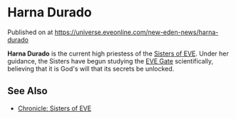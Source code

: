 # Harna Durado
Published on  at https://universe.eveonline.com/new-eden-news/harna-durado

**Harna Durado** is the current high priestess of the [Sisters of EVE](2rrk92bQtToCN1naxS0OSc). Under her guidance, the Sisters have begun studying the [EVE Gate](2z1KQXUVtPP1WmlwcJaX4o) scientifically, believing that it is God's will that its secrets be unlocked.

See Also
--------

-   [Chronicle: Sisters of EVE](2eTQAT2DL0C7TWVtkOr8pN)

